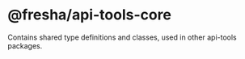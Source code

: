 # @fresha/api-tools-core

Contains shared type definitions and classes, used in other api-tools packages.
